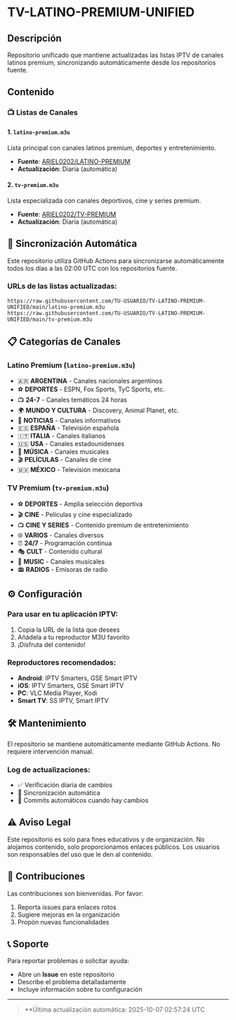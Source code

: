 # TV-LATINO-PREMIUM-UNIFIED

## Descripción
Repositorio unificado que mantiene actualizadas las listas IPTV de canales latinos premium, sincronizando automáticamente desde los repositorios fuente.

## Contenido

### 📺 Listas de Canales

#### 1. `latino-premium.m3u`
Lista principal con canales latinos premium, deportes y entretenimiento.
- **Fuente**: [ARIEL0202/LATINO-PREMIUM](https://github.com/ARIEL0202/LATINO-PREMIUM)
- **Actualización**: Diaria (automática)

#### 2. `tv-premium.m3u`
Lista especializada con canales deportivos, cine y series premium.
- **Fuente**: [ARIEL0202/TV-PREMIUM](https://github.com/ARIEL0202/TV-PREMIUM)
- **Actualización**: Diaria (automática)

## 🔄 Sincronización Automática

Este repositorio utiliza GitHub Actions para sincronizarse automáticamente todos los días a las 02:00 UTC con los repositorios fuente.

### URLs de las listas actualizadas:
```
https://raw.githubusercontent.com/TU-USUARIO/TV-LATINO-PREMIUM-UNIFIED/main/latino-premium.m3u
https://raw.githubusercontent.com/TU-USUARIO/TV-LATINO-PREMIUM-UNIFIED/main/tv-premium.m3u
```

## 📋 Categorías de Canales

### Latino Premium (`latino-premium.m3u`)
- 🇦🇷 **ARGENTINA** - Canales nacionales argentinos
- ⚽ **DEPORTES** - ESPN, Fox Sports, TyC Sports, etc.
- 📺 **24-7** - Canales temáticos 24 horas
- 🌍 **MUNDO Y CULTURA** - Discovery, Animal Planet, etc.
- 📰 **NOTICIAS** - Canales informativos
- 🇪🇸 **ESPAÑA** - Televisión española
- 🇮🇹 **ITALIA** - Canales italianos
- 🇺🇸 **USA** - Canales estadounidenses
- 🎵 **MÚSICA** - Canales musicales
- 🎬 **PELÍCULAS** - Canales de cine
- 🇲🇽 **MÉXICO** - Televisión mexicana

### TV Premium (`tv-premium.m3u`)
- ⚽ **DEPORTES** - Amplia selección deportiva
- 🎬 **CINE** - Películas y cine especializado
- 📺 **CINE Y SERIES** - Contenido premium de entretenimiento
- 🌐 **VARIOS** - Canales diversos
- ⏰ **24/7** - Programación continua
- 🎭 **CULT** - Contenido cultural
- 🎵 **MUSIC** - Canales musicales
- 📻 **RADIOS** - Emisoras de radio

## ⚙️ Configuración

### Para usar en tu aplicación IPTV:
1. Copia la URL de la lista que desees
2. Añádela a tu reproductor M3U favorito
3. ¡Disfruta del contenido!

### Reproductores recomendados:
- **Android**: IPTV Smarters, GSE Smart IPTV
- **iOS**: IPTV Smarters, GSE Smart IPTV  
- **PC**: VLC Media Player, Kodi
- **Smart TV**: SS IPTV, Smart IPTV

## 🛠️ Mantenimiento

El repositorio se mantiene automáticamente mediante GitHub Actions. No requiere intervención manual.

### Log de actualizaciones:
- ✅ Verificación diaria de cambios
- 🔄 Sincronización automática
- 📝 Commits automáticos cuando hay cambios

## ⚠️ Aviso Legal

Este repositorio es solo para fines educativos y de organización. No alojamos contenido, solo proporcionamos enlaces públicos. Los usuarios son responsables del uso que le den al contenido.

## 🤝 Contribuciones

Las contribuciones son bienvenidas. Por favor:
1. Reporta issues para enlaces rotos
2. Sugiere mejoras en la organización
3. Propón nuevas funcionalidades

## 📞 Soporte

Para reportar problemas o solicitar ayuda:
- Abre un **Issue** en este repositorio
- Describe el problema detalladamente
- Incluye información sobre tu configuración

---

> **Última actualización automática: 2025-10-07 02:57:24 UTC